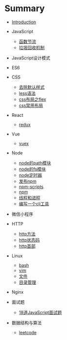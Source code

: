 # Summary

*  [Introduction](README.md)

* JavaScript
   * [函数节流](JavaScript/函数节流.md)
   * [垃圾回收机制](JavaScript/javaScript垃圾回收机制.md)

* JavaScript设计模式
* ES6

*  CSS
    * [去除默认样式](CSS/去除默认样式.md)
    * [less语法](CSS/less.md)
    * [css布局之flex](CSS/css布局之flex.md)
    * [css常用布局](CSS/css常用布局.md)
* React
    * [redux](React/redux.md)
* Vue
    * [vuex](Vue/vuex.md)
* Node
   * [node的path模块](node/node-path.md)
   * [node的fs模块](node/node-fs.md)
   * [node定时器](node/node定时器.md)
   * [发布npm](node/npm-publish.md)
   * [npm-scripts](node/node-scripts.md)
   * [npm](node/npm.md)
   * [线程和进程](node/线程和进程.md)
   * [编写一个cli工具](node/编写一个cli工具.md)
* 微信小程序
* HTTP
   * [http方法](HTTP/http方法.md)
   * [http状态码](HTTP/http状态码.md)
   * [http首部](HTTP/http首部.md)
* Linux
   * [bash](linux/bash.md)
   * [vim](linux/vim.md)
   * [文件](linux/文件.md)
   * [目录管理](linux/目录管理.md)
* Nginx
* 面试题
   * [18道JavaScript面试题](面试题/18道js笔试题.md)
* 数据结构与算法
   * [leetcode](https://github.com/funnycoderstar/leetcode)

